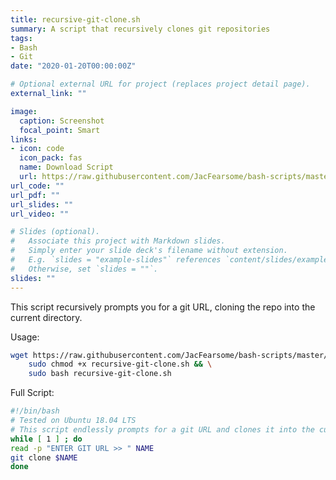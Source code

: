 ```yaml
---
title: recursive-git-clone.sh
summary: A script that recursively clones git repositories
tags:
- Bash
- Git
date: "2020-01-20T00:00:00Z"

# Optional external URL for project (replaces project detail page).
external_link: ""

image:
  caption: Screenshot
  focal_point: Smart
links:
- icon: code
  icon_pack: fas
  name: Download Script
  url: https://raw.githubusercontent.com/JacFearsome/bash-scripts/master/git-scripts/recursive-git-clone.sh
url_code: ""
url_pdf: ""
url_slides: ""
url_video: ""

# Slides (optional).
#   Associate this project with Markdown slides.
#   Simply enter your slide deck's filename without extension.
#   E.g. `slides = "example-slides"` references `content/slides/example-slides.md`.
#   Otherwise, set `slides = ""`.
slides: ""
---
```

This script recursively prompts you for a git URL, cloning the repo into the current directory.

Usage:
```sh
wget https://raw.githubusercontent.com/JacFearsome/bash-scripts/master/git-scripts/recursive-git-clone.sh && \
    sudo chmod +x recursive-git-clone.sh && \
    sudo bash recursive-git-clone.sh
```
Full Script:
```sh
#!/bin/bash
# Tested on Ubuntu 18.04 LTS
# This script endlessly prompts for a git URL and clones it into the current directory
while [ 1 ] ; do
read -p "ENTER GIT URL >> " NAME
git clone $NAME
done
```